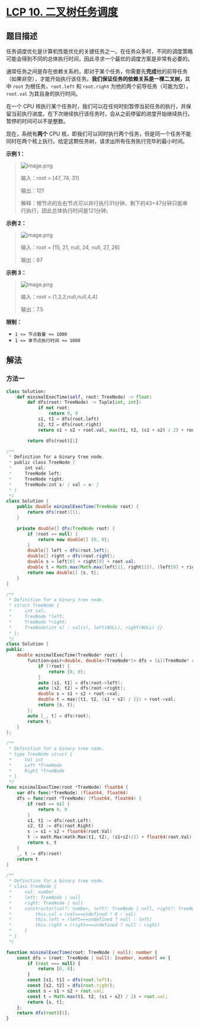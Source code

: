 # [LCP 10. 二叉树任务调度](https://leetcode.cn/problems/er-cha-shu-ren-wu-diao-du)

## 题目描述

<!-- 这里写题目描述 -->

<p>任务调度优化是计算机性能优化的关键任务之一。在任务众多时，不同的调度策略可能会得到不同的总体执行时间，因此寻求一个最优的调度方案是非常有必要的。</p>

<p>通常任务之间是存在依赖关系的，即对于某个任务，你需要先<strong>完成</strong>他的前导任务（如果非空），才能开始执行该任务。<strong>我们保证任务的依赖关系是一棵二叉树，</strong>其中 <code>root</code> 为根任务，<code>root.left</code> 和 <code>root.right</code> 为他的两个前导任务（可能为空），<code>root.val</code> 为其自身的执行时间。</p>

<p>在一个 CPU 核执行某个任务时，我们可以在任何时刻暂停当前任务的执行，并保留当前执行进度。在下次继续执行该任务时，会从之前停留的进度开始继续执行。暂停的时间可以不是整数。</p>

<p>现在，系统有<strong>两个</strong> CPU 核，即我们可以同时执行两个任务，但是同一个任务不能同时在两个核上执行。给定这颗任务树，请求出所有任务执行完毕的最小时间。</p>

<p><strong>示例 1：</strong></p>

<blockquote>
<p><img alt="image.png" src="./images/3522fbf8ce4ebb20b79019124eb9870109fdfe97fe9da99f6c20c07ceb1c60b3-image.png" /></p>

<p>输入：root = [47, 74, 31]</p>

<p>输出：121</p>

<p>解释：根节点的左右节点可以并行执行31分钟，剩下的43+47分钟只能串行执行，因此总体执行时间是121分钟。</p>
</blockquote>

<p><strong>示例 2：</strong></p>

<blockquote>
<p><img alt="image.png" src="./images/13accf172ee4a660d241e25901595d55b759380b090890a17e6e7bd51a143e3f-image.png" /></p>

<p>输入：root = [15, 21, null, 24, null, 27, 26]</p>

<p>输出：87</p>
</blockquote>

<p><strong>示例 3：</strong></p>

<blockquote>
<p><img alt="image.png" src="./images/bef743a12591aafb9047dd95d335b8083dfa66e8fdedc63f50fd406b4a9d163a-image.png" /></p>

<p>输入：root = [1,3,2,null,null,4,4]</p>

<p>输出：7.5</p>
</blockquote>

<p><strong>限制：</strong></p>

<ul>
	<li><code>1 &lt;= 节点数量 &lt;= 1000</code></li>
	<li><code>1 &lt;= 单节点执行时间 &lt;= 1000</code></li>
</ul>

## 解法

### 方法一

<!-- tabs:start -->

```python
class Solution:
    def minimalExecTime(self, root: TreeNode) -> float:
        def dfs(root: TreeNode) -> Tuple[int, int]:
            if not root:
                return 0, 0
            s1, t1 = dfs(root.left)
            s2, t2 = dfs(root.right)
            return s1 + s2 + root.val, max(t1, t2, (s1 + s2) / 2) + root.val

        return dfs(root)[1]
```

```java
/**
 * Definition for a binary tree node.
 * public class TreeNode {
 *     int val;
 *     TreeNode left;
 *     TreeNode right;
 *     TreeNode(int x) { val = x; }
 * }
 */
class Solution {
    public double minimalExecTime(TreeNode root) {
        return dfs(root)[1];
    }

    private double[] dfs(TreeNode root) {
        if (root == null) {
            return new double[] {0, 0};
        }
        double[] left = dfs(root.left);
        double[] right = dfs(root.right);
        double s = left[0] + right[0] + root.val;
        double t = Math.max(Math.max(left[1], right[1]), (left[0] + right[0]) / 2) + root.val;
        return new double[] {s, t};
    }
}
```

```cpp
/**
 * Definition for a binary tree node.
 * struct TreeNode {
 *     int val;
 *     TreeNode *left;
 *     TreeNode *right;
 *     TreeNode(int x) : val(x), left(NULL), right(NULL) {}
 * };
 */
class Solution {
public:
    double minimalExecTime(TreeNode* root) {
        function<pair<double, double>(TreeNode*)> dfs = [&](TreeNode* root) -> pair<double, double> {
            if (!root) {
                return {0, 0};
            }
            auto [s1, t1] = dfs(root->left);
            auto [s2, t2] = dfs(root->right);
            double s = s1 + s2 + root->val;
            double t = max({t1, t2, (s1 + s2) / 2}) + root->val;
            return {s, t};
        };
        auto [_, t] = dfs(root);
        return t;
    }
};
```

```go
/**
 * Definition for a binary tree node.
 * type TreeNode struct {
 *     Val int
 *     Left *TreeNode
 *     Right *TreeNode
 * }
 */
func minimalExecTime(root *TreeNode) float64 {
	var dfs func(*TreeNode) (float64, float64)
	dfs = func(root *TreeNode) (float64, float64) {
		if root == nil {
			return 0, 0
		}
		s1, t1 := dfs(root.Left)
		s2, t2 := dfs(root.Right)
		s := s1 + s2 + float64(root.Val)
		t := math.Max(math.Max(t1, t2), (s1+s2)/2) + float64(root.Val)
		return s, t
	}
	_, t := dfs(root)
	return t
}
```

```ts
/**
 * Definition for a binary tree node.
 * class TreeNode {
 *     val: number
 *     left: TreeNode | null
 *     right: TreeNode | null
 *     constructor(val?: number, left?: TreeNode | null, right?: TreeNode | null) {
 *         this.val = (val===undefined ? 0 : val)
 *         this.left = (left===undefined ? null : left)
 *         this.right = (right===undefined ? null : right)
 *     }
 * }
 */

function minimalExecTime(root: TreeNode | null): number {
    const dfs = (root: TreeNode | null): [number, number] => {
        if (root === null) {
            return [0, 0];
        }
        const [s1, t1] = dfs(root.left);
        const [s2, t2] = dfs(root.right);
        const s = s1 + s2 + root.val;
        const t = Math.max(t1, t2, (s1 + s2) / 2) + root.val;
        return [s, t];
    };
    return dfs(root)[1];
}
```

<!-- tabs:end -->

<!-- end -->
